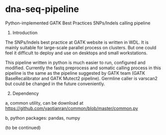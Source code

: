 # dna-seq-pipeline
Python-implemented GATK Best Practices SNPs/Indels calling pipeline

1. Introduction

The SNPs/Indels best practice at GATK website is written in WDL. It is mainly suitable for large-scale parallel process on clusters. But one could feel it difficult to deploy and use on desktops and small workstations.

This pipeline written in python is much easier to run, configured and modified. Currently the fastq preprocess and somatic calling process in this pipeline is the same as the pipeline suggested by GATK team (GATK BaseRecalibrator and GATK Mutect2 pipeline). Germline caller is varscan2 but could be changed in the future conveniently.

2. Dependency

a, common utility, can be download at https://github.com/yaotianran/common/blob/master/common.py

b, python packages: pandas, numpy

(to be continued)

